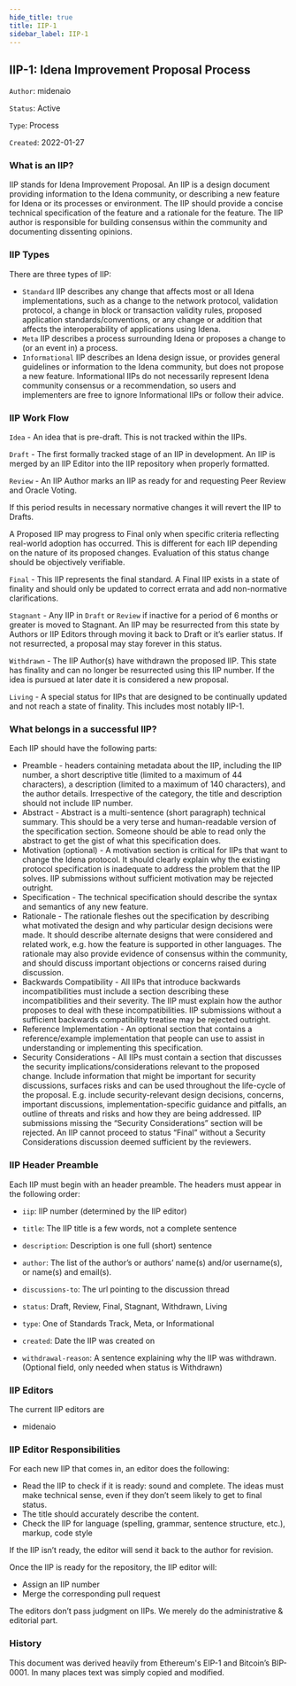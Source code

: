 ```yaml
---
hide_title: true
title: IIP-1
sidebar_label: IIP-1
---
```


## IIP-1: Idena Improvement Proposal Process

`Author`: midenaio

`Status`: Active

`Type`: Process

`Created`: 2022-01-27

### What is an IIP?

IIP stands for Idena Improvement Proposal. An IIP is a design document providing information to the Idena community, or describing a new feature for Idena or its processes or environment. The IIP should provide a concise technical specification of the feature and a rationale for the feature. The IIP author is responsible for building consensus within the community and documenting dissenting opinions.

### IIP Types

There are three types of IIP:

- `Standard` IIP describes any change that affects most or all Idena implementations, such as a change to the network protocol, validation protocol, a change in block or transaction validity rules, proposed application standards/conventions, or any change or addition that affects the interoperability of applications using Idena.
- `Meta` IIP describes a process surrounding Idena or proposes a change to (or an event in) a process.
- `Informational` IIP describes an Idena design issue, or provides general guidelines or information to the Idena community, but does not propose a new feature. Informational IIPs do not necessarily represent Idena community consensus or a recommendation, so users and implementers are free to ignore Informational IIPs or follow their advice.

### IIP Work Flow

`Idea` - An idea that is pre-draft. This is not tracked within the IIPs.

`Draft` - The first formally tracked stage of an IIP in development. An IIP is merged by an IIP Editor into the IIP repository when properly formatted.

`Review` - An IIP Author marks an IIP as ready for and requesting Peer Review and Oracle Voting.

If this period results in necessary normative changes it will revert the IIP to Drafts.

A Proposed IIP may progress to Final only when specific criteria reflecting real-world adoption has occurred. This is different for each IIP depending on the nature of its proposed changes. Evaluation of this status change should be objectively verifiable.

`Final` - This IIP represents the final standard. A Final IIP exists in a state of finality and should only be updated to correct errata and add non-normative clarifications.

`Stagnant` - Any IIP in `Draft` or `Review` if inactive for a period of 6 months or greater is moved to Stagnant. An IIP may be resurrected from this state by Authors or IIP Editors through moving it back to Draft or it’s earlier status. If not resurrected, a proposal may stay forever in this status.

`Withdrawn` - The IIP Author(s) have withdrawn the proposed IIP. This state has finality and can no longer be resurrected using this IIP number. If the idea is pursued at later date it is considered a new proposal.

`Living` - A special status for IIPs that are designed to be continually updated and not reach a state of finality. This includes most notably IIP-1.

### What belongs in a successful IIP?

Each IIP should have the following parts:

- Preamble - headers containing metadata about the IIP, including the IIP number, a short descriptive title (limited to a maximum of 44 characters), a description (limited to a maximum of 140 characters), and the author details. Irrespective of the category, the title and description should not include IIP number.
- Abstract - Abstract is a multi-sentence (short paragraph) technical summary. This should be a very terse and human-readable version of the specification section. Someone should be able to read only the abstract to get the gist of what this specification does.
- Motivation (optional) - A motivation section is critical for IIPs that want to change the Idena protocol. It should clearly explain why the existing protocol specification is inadequate to address the problem that the IIP solves. IIP submissions without sufficient motivation may be rejected outright.
- Specification - The technical specification should describe the syntax and semantics of any new feature.
- Rationale - The rationale fleshes out the specification by describing what motivated the design and why particular design decisions were made. It should describe alternate designs that were considered and related work, e.g. how the feature is supported in other languages. The rationale may also provide evidence of consensus within the community, and should discuss important objections or concerns raised during discussion.
- Backwards Compatibility - All IIPs that introduce backwards incompatibilities must include a section describing these incompatibilities and their severity. The IIP must explain how the author proposes to deal with these incompatibilities. IIP submissions without a sufficient backwards compatibility treatise may be rejected outright.
- Reference Implementation - An optional section that contains a reference/example implementation that people can use to assist in understanding or implementing this specification.
- Security Considerations - All IIPs must contain a section that discusses the security implications/considerations relevant to the proposed change. Include information that might be important for security discussions, surfaces risks and can be used throughout the life-cycle of the proposal. E.g. include security-relevant design decisions, concerns, important discussions, implementation-specific guidance and pitfalls, an outline of threats and risks and how they are being addressed. IIP submissions missing the “Security Considerations” section will be rejected. An IIP cannot proceed to status “Final” without a Security Considerations discussion deemed sufficient by the reviewers.

### IIP Header Preamble

Each IIP must begin with an header preamble. The headers must appear in the following order:

- `iip`: IIP number (determined by the IIP editor)

- `title`: The IIP title is a few words, not a complete sentence

- `description`: Description is one full (short) sentence

- `author`: The list of the author’s or authors’ name(s) and/or username(s), or name(s) and email(s).

- `discussions-to`: The url pointing to the discussion thread

- `status`: Draft, Review, Final, Stagnant, Withdrawn, Living

- `type`: One of Standards Track, Meta, or Informational

- `created`: Date the IIP was created on

- `withdrawal-reason`: A sentence explaining why the IIP was withdrawn. (Optional field, only needed when status is Withdrawn)

### IIP Editors

The current IIP editors are

- midenaio

### IIP Editor Responsibilities

For each new IIP that comes in, an editor does the following:

- Read the IIP to check if it is ready: sound and complete. The ideas must make technical sense, even if they don’t seem likely to get to final status.
- The title should accurately describe the content.
- Check the IIP for language (spelling, grammar, sentence structure, etc.), markup, code style

If the IIP isn’t ready, the editor will send it back to the author for revision.

Once the IIP is ready for the repository, the IIP editor will:

- Assign an IIP number
- Merge the corresponding pull request

The editors don’t pass judgment on IIPs. We merely do the administrative & editorial part.

### History

This document was derived heavily from Ethereum's EIP-1 and Bitcoin’s BIP-0001. In many places text was simply copied and modified.

